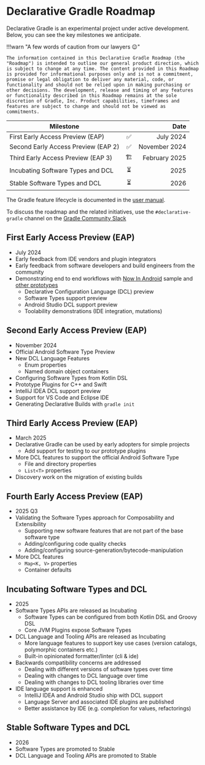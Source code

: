 # Declarative Gradle Roadmap

Declarative Gradle is an experimental project under active development.
Below, you can see the key milestones we anticipate.

!!!warn "A few words of caution from our lawyers 😉"
    
    The information contained in this Declarative Gradle Roadmap (the "Roadmap") is intended to outline our general product direction, which is subject to change at any time. The content provided in this Roadmap is provided for informational purposes only and is not a commitment, promise or legal obligation to deliver any material, code, or functionality and should not be relied upon in making purchasing or other decisions. The development, release and timing of any features or functionality described in this Roadmap remains at the sole discretion of Gradle, Inc. Product capabilities, timeframes and features are subject to change and should not be viewed as commitments.

| Milestone                           |   | Date          |
| ----------------------------------- |:-:| ------------: |
| First Early Access Preview (EAP)    | ✅ |     July 2024 |
| Second Early Access Preview (EAP 2) | ✅ | November 2024 |
| Third Early Access Preview (EAP 3)  | 🏗️ | February 2025 |
| Incubating Software Types and DCL   | ⏳ |          2025 |
| Stable Software Types and DCL       | ⏳ |          2026 |

The Gradle feature lifecycle is documented in the [user manual](https://docs.gradle.org/current/userguide/feature_lifecycle.html#sec:incubating_state).

To discuss the roadmap and the related initiatives, use the
`#declarative-gradle` channel on the [Gradle Community Slack](https://gradle.org/slack-invite)

## First Early Access Preview (EAP)

* July 2024
* Early feedback from IDE vendors and plugin integrators
* Early feedback from software developers and build engineers from the community
* Demonstrating end to end workflows with [Now In Android](https://github.com/gradle/nowinandroid) sample and [other prototypes](https://github.com/gradle/declarative-gradle)
  * Declarative Configuration Language (DCL) preview
  * Software Types support preview
  * Android Studio DCL support preview
  * Toolability demonstrations (IDE integration, mutations)


## Second Early Access Preview (EAP)

* November 2024
* Official Android Software Type Preview
* New DCL Language Features
  * Enum properties
  * Named domain object containers
* Configuring Software Types from Kotlin DSL
* Prototype Plugins for C++ and Swift
* IntelliJ IDEA DCL support preview
* Support for VS Code and Eclipse IDE
* Generating Declarative Builds with `gradle init`

## Third Early Access Preview (EAP)

* March 2025
* Declarative Gradle can be used by early adopters for simple projects
  * Add support for testing to our prototype plugins
* More DCL features to support the official Android Software Type
  * File and directory properties
  * `List<T>` properties
* Discovery work on the migration of existing builds

## Fourth Early Access Preview (EAP)

* 2025 Q3
* Validating the Software Types approach for Composability and Extensibility
  * Supporting new software features that are not part of the base software type
  * Adding/configuring code quality checks
  * Adding/configuring source-generation/bytecode-manipulation
* More DCL features
  * `Map<K, V>` properties
  * Container defaults

## Incubating Software Types and DCL

* 2025
* Software Types APIs are released as Incubating
  * Software Types can be configured from both Kotlin DSL and Groovy DSL
  * Core JVM Plugins expose Software Types
* DCL Language and Tooling APIs are released as Incubating
  * More language features to support key use cases (version catalogs, polymorphic containers etc.)
  * Built-in opinionated formatter/linter (cli & ide)
* Backwards compatibility concerns are addressed
  * Dealing with different versions of software types over time
  * Dealing with changes to DCL language over time
  * Dealing with changes to DCL tooling libraries over time
* IDE language support is enhanced
  * IntelliJ IDEA and Android Studio ship with DCL support
  * Language Server and associated IDE plugins are published
  * Better assistance by IDE (e.g. completion for values, refactorings)

## Stable Software Types and DCL

* 2026
* Software Types are promoted to Stable
* DCL Language and Tooling APIs are promoted to Stable
